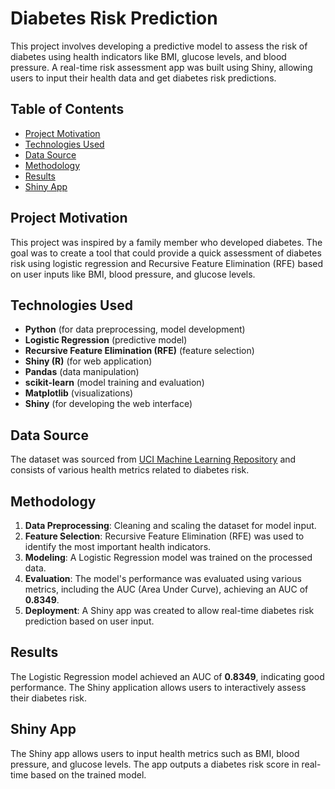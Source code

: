 # Diabetes Risk Prediction

This project involves developing a predictive model to assess the risk of diabetes using health indicators like BMI, glucose levels, and blood pressure. A real-time risk assessment app was built using Shiny, allowing users to input their health data and get diabetes risk predictions.

## Table of Contents
- [Project Motivation](#project-motivation)
- [Technologies Used](#technologies-used)
- [Data Source](#data-source)
- [Methodology](#methodology)
- [Results](#results)
- [Shiny App](#shiny-app)

## Project Motivation
This project was inspired by a family member who developed diabetes. The goal was to create a tool that could provide a quick assessment of diabetes risk using logistic regression and Recursive Feature Elimination (RFE) based on user inputs like BMI, blood pressure, and glucose levels.

## Technologies Used
- **Python** (for data preprocessing, model development)
- **Logistic Regression** (predictive model)
- **Recursive Feature Elimination (RFE)** (feature selection)
- **Shiny (R)** (for web application)
- **Pandas** (data manipulation)
- **scikit-learn** (model training and evaluation)
- **Matplotlib** (visualizations)
- **Shiny** (for developing the web interface)

## Data Source
The dataset was sourced from [UCI Machine Learning Repository](https://archive.ics.uci.edu/ml/datasets/diabetes) and consists of various health metrics related to diabetes risk.

## Methodology
1. **Data Preprocessing**: Cleaning and scaling the dataset for model input.
2. **Feature Selection**: Recursive Feature Elimination (RFE) was used to identify the most important health indicators.
3. **Modeling**: A Logistic Regression model was trained on the processed data.
4. **Evaluation**: The model's performance was evaluated using various metrics, including the AUC (Area Under Curve), achieving an AUC of **0.8349**.
5. **Deployment**: A Shiny app was created to allow real-time diabetes risk prediction based on user input.

## Results
The Logistic Regression model achieved an AUC of **0.8349**, indicating good performance. The Shiny application allows users to interactively assess their diabetes risk.

## Shiny App
The Shiny app allows users to input health metrics such as BMI, blood pressure, and glucose levels. The app outputs a diabetes risk score in real-time based on the trained model.

